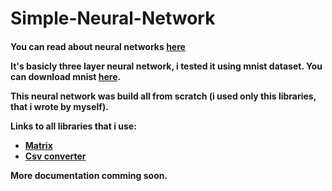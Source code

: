 # Simple-Neural-Network

<h4>You can read about neural networks <a href="https://en.wikipedia.org/wiki/Artificial_neural_network">here</a>

It's basicly three layer neural network, i tested it using mnist dataset. You can download mnist <a href="https://pjreddie.com/projects/mnist-in-csv/">here</a>.

<p>This neural network was build all from scratch (i used only this libraries, that i wrote by myself).
<p>
   Links to all libraries that i use:
   <ul>
    <li><a href="https://github.com/snake8/Matrix">Matrix</a></li>
    <li><a href="https://github.com/snake8/CsvConverter">Csv converter</a></li>
    </ul>
</p>
</p>

<span>More documentation comming soon.</span>

